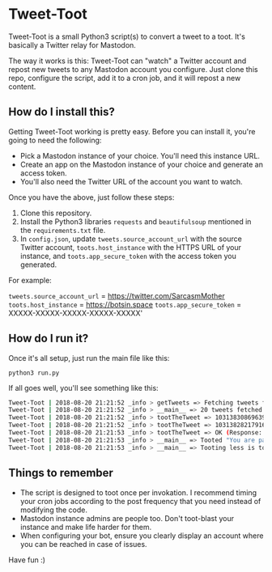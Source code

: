 # Tweet-Toot
Tweet-Toot is a small Python3 script(s) to convert a tweet to a toot. It's basically a Twitter relay for Mastodon.

The way it works is this: Tweet-Toot can "watch" a Twitter account and repost new tweets to any Mastodon account you configure. Just clone this repo, configure the script, add it to a cron job, and it will repost a new content.

## How do I install this?
Getting Tweet-Toot working is pretty easy. Before you can install it, you're going to need the following:

- Pick a Mastodon instance of your choice. You'll need this instance URL.
- Create an app on the Mastodon instance of your choice and generate an access token.
- You'll also need the Twitter URL of the account you want to watch.

Once you have the above, just follow these steps:

1. Clone this repository.
2. Install the Python3 libraries `requests` and `beautifulsoup` mentioned in the `requirements.txt` file.
3. In `config.json`, update `tweets.source_account_url` with the source Twitter account, `toots.host_instance` with the HTTPS URL of your instance, and `toots.app_secure_token` with the access token you generated.

For example:

`tweets.source_account_url` = https://twitter.com/SarcasmMother
`toots.host_instance` = https://botsin.space
`toots.app_secure_token` = XXXXX-XXXXX-XXXXX-XXXXX-XXXXX'


## How do I run it?
Once it's all setup, just run the main file like this:

`python3 run.py`

If all goes well, you'll see something like this:
```bash
Tweet-Toot | 2018-08-20 21:21:52 _info > getTweets => Fetching tweets for https://twitter.com/SarcasmMother.
Tweet-Toot | 2018-08-20 21:21:52 _info > __main__ => 20 tweets fetched.
Tweet-Toot | 2018-08-20 21:21:52 _info > tootTheTweet => 1031383086963994625 already tooted. Skipping.
Tweet-Toot | 2018-08-20 21:21:52 _info > tootTheTweet => 1031382821791657984 already tooted. Skipping.
Tweet-Toot | 2018-08-20 21:21:53 _info > tootTheTweet => OK (Response: {"id":"100583362607805661","created_at":"2018-08-20T15:51:53.284Z","in_reply_to_id":null,"in_reply_to_account_id":null,"sensitive":false,"spoiler_text":"","visibility":"public","language":"en","uri":"https://botsin.space/users/motherofsarcasm/statuses/100583362607805661","content":"\u003cp\u003eYou are paid by how hard you are to replace. Not by how hard you work.\u003c/p\u003e","url":"https://botsin.space/@motherofsarcasm/100583362607805661","reblogs_count":0,"favourites_count":0,"favourited":false,"reblogged":false,"muted":false,"pinned":false,"reblog":null,"application":{"name":"TweetToot","website":""},"account":{"id":"58348","username":"motherofsarcasm","acct":"motherofsarcasm","display_name":"Mother Of Sarcasm","locked":false,"bot":true,"created_at":"2018-08-20T15:07:42.747Z","note":"\u003cp\u003eFOLLOWS YOU\u003c/p\u003e","url":"https://botsin.space/@motherofsarcasm","avatar":"https://files.botsin.space/accounts/avatars/000/058/348/original/658f78e1f07e94fa.jpg","avatar_static":"https://files.botsin.space/accounts/avatars/000/058/348/original/658f78e1f07e94fa.jpg","header":"https://botsin.space/headers/original/missing.png","header_static":"https://botsin.space/headers/original/missing.png","followers_count":0,"following_count":1,"statuses_count":3,"emojis":[],"fields":[{"name":"Name","value":"Mother Of Sarcasm"},{"name":"Owner","value":"ayushsharma22@mastodon.technology"},{"name":"Birdsite","value":"\u003ca href=\"https://twitter.com/SarcasmMother\" rel=\"me nofollow noopener\" target=\"_blank\"\u003e\u003cspan class=\"invisible\"\u003ehttps://\u003c/span\u003e\u003cspan class=\"\"\u003etwitter.com/SarcasmMother\u003c/span\u003e\u003cspan class=\"invisible\"\u003e\u003c/span\u003e\u003c/a\u003e"}]},"media_attachments":[],"mentions":[],"tags":[],"emojis":[]})
Tweet-Toot | 2018-08-20 21:21:53 _info > __main__ => Tooted "You are paid by how hard you are to replace. Not by how hard you work."
Tweet-Toot | 2018-08-20 21:21:53 _info > __main__ => Tooting less is tooting more. Sleeping...
```

## Things to remember
- The script is designed to toot once per invokation. I recommend timing your cron jobs according to the post frequency that you need instead of modifying the code.
- Mastodon instance admins are people too. Don't toot-blast your instance and make life harder for them.
- When configuring your bot, ensure you clearly display an account where you can be reached in case of issues.

Have fun :)